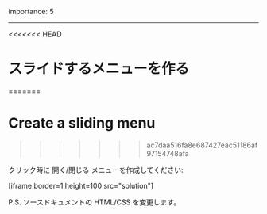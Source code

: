 importance: 5

---

<<<<<<< HEAD
# スライドするメニューを作る
=======
# Create a sliding menu
>>>>>>> ac7daa516fa8e687427eac51186af97154748afa

クリック時に 開く/閉じる メニューを作成してください:

[iframe border=1 height=100 src="solution"]

P.S. ソースドキュメントの HTML/CSS を変更します。
